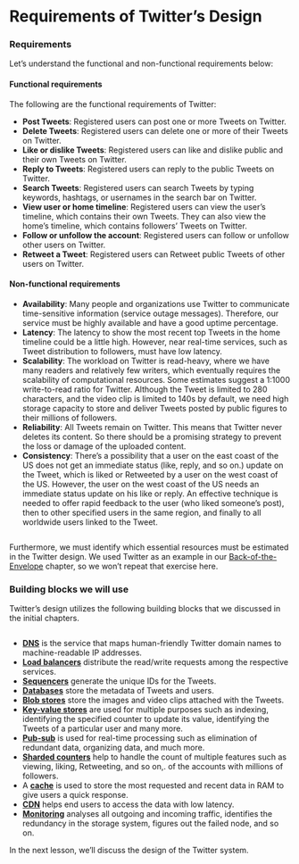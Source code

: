 # Requirements of Twitter’s Design

### Requirements <a href="#requirements-0" id="requirements-0"></a>

Let’s understand the functional and non-functional requirements below:

#### Functional requirements <a href="#functional-requirements-1" id="functional-requirements-1"></a>

The following are the functional requirements of Twitter:

* **Post Tweets**: Registered users can post one or more Tweets on Twitter.
* **Delete Tweets**: Registered users can delete one or more of their Tweets on Twitter.
* **Like or dislike Tweets**: Registered users can like and dislike public and their own Tweets on Twitter.
* **Reply to Tweets**: Registered users can reply to the public Tweets on Twitter.
* **Search Tweets**: Registered users can search Tweets by typing keywords, hashtags, or usernames in the search bar on Twitter.
* **View user or home timeline**: Registered users can view the user’s timeline, which contains their own Tweets. They can also view the home’s timeline, which contains followers’ Tweets on Twitter.
* **Follow or unfollow the account**: Registered users can follow or unfollow other users on Twitter.
* **Retweet a Tweet**: Registered users can Retweet public Tweets of other users on Twitter.

#### Non-functional requirements <a href="#non-functional-requirements-2" id="non-functional-requirements-2"></a>

* **Availability**: Many people and organizations use Twitter to communicate time-sensitive information (service outage messages). Therefore, our service must be highly available and have a good uptime percentage.
* **Latency**: The latency to show the most recent top Tweets in the home timeline could be a little high. However, near real-time services, such as Tweet distribution to followers, must have low latency.
* **Scalability**: The workload on Twitter is read-heavy, where we have many readers and relatively few writers, which eventually requires the scalability of computational resources. Some estimates suggest a 1:1000 write-to-read ratio for Twitter. Although the Tweet is limited to 280 characters, and the video clip is limited to 140s by default, we need high storage capacity to store and deliver Tweets posted by public figures to their millions of followers.
* **Reliability**: All Tweets remain on Twitter. This means that Twitter never deletes its content. So there should be a promising strategy to prevent the loss or damage of the uploaded content.
* **Consistency**: There’s a possibility that a user on the east coast of the US does not get an immediate status (like, reply, and so on.) update on the Tweet, which is liked or Retweeted by a user on the west coast of the US. However, the user on the west coast of the US needs an immediate status update on his like or reply. An effective technique is needed to offer rapid feedback to the user (who liked someone’s post), then to other specified users in the same region, and finally to all worldwide users linked to the Tweet.

<figure><img src="https://kuweiguge.github.io/Grokking-Modern-System-Design-Interview-Gitbook/assets/Screenshot 2023-09-03 at 7.15.22 PM.png" alt=""><figcaption></figcaption></figure>

Furthermore, we must identify which essential resources must be estimated in the Twitter design. We used Twitter as an example in our [Back-of-the-Envelope](https://www.educative.io/collection/page/10370001/4941429335392256/5711642666467328) chapter, so we won’t repeat that exercise here.

### Building blocks we will use <a href="#building-blocks-we-will-use-0" id="building-blocks-we-will-use-0"></a>

Twitter’s design utilizes the following building blocks that we discussed in the initial chapters.

<figure><img src="https://kuweiguge.github.io/Grokking-Modern-System-Design-Interview-Gitbook/assets/Screenshot 2023-09-03 at 7.15.32 PM.png" alt=""><figcaption></figcaption></figure>

* [**DNS**](../domain-name-system/introduction-to-domain-name-system-dns.md) is the service that maps human-friendly Twitter domain names to machine-readable IP addresses.
* [**Load balancers**](../load-balancers/introduction-to-load-balancers.md) distribute the read/write requests among the respective services.
* [**Sequencers**](../sequencer/system-design-sequencer.md) generate the unique IDs for the Tweets.
* [**Databases**](../databases/introduction-to-databases.md) store the metadata of Tweets and users.
* [**Blob stores**](../blob-store/system-design-a-blob-store.md) store the images and video clips attached with the Tweets.
* [**Key-value stores**](../key-value-store/system-design-the-key-value-store.md) are used for multiple purposes such as indexing, identifying the specified counter to update its value, identifying the Tweets of a particular user and many more.
* [**Pub-sub**](../pub-sub/system-design-the-pub-sub-abstraction.md) is used for real-time processing such as elimination of redundant data, organizing data, and much more.
* [**Sharded counters**](../sharded-counters/system-design-the-sharded-counters.md) help to handle the count of multiple features such as viewing, liking, Retweeting, and so on,. of the accounts with millions of followers.
* A [**cache**](../distributed-cache/system-design-the-distributed-cache.md) is used to store the most requested and recent data in RAM to give users a quick response.
* [**CDN**](../content-delivery-network-cdn/system-design-the-content-delivery-network-cdn.md) helps end users to access the data with low latency.
* [**Monitoring**](../distributed-monitoring/system-design-distributed-monitoring.md) analyses all outgoing and incoming traffic, identifies the redundancy in the storage system, figures out the failed node, and so on.

In the next lesson, we’ll discuss the design of the Twitter system.
